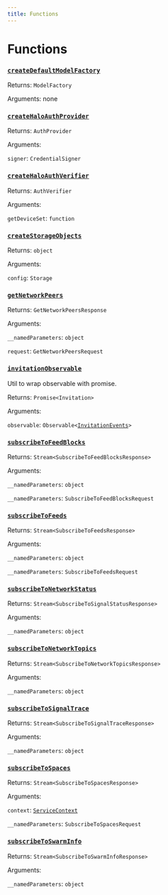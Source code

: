 ```yaml
---
title: Functions
---
```

# Functions
### [`createDefaultModelFactory`](https://github.com/dxos/protocols/blob/main/packages/sdk/client-services/src/packlets/services/service-host.ts#L32)


Returns: `ModelFactory`

Arguments: none
### [`createHaloAuthProvider`](https://github.com/dxos/protocols/blob/main/packages/sdk/client-services/src/packlets/identity/authenticator.ts#L12)


Returns: `AuthProvider`

Arguments: 

`signer`: `CredentialSigner`
### [`createHaloAuthVerifier`](https://github.com/dxos/protocols/blob/main/packages/sdk/client-services/src/packlets/identity/authenticator.ts#L26)


Returns: `AuthVerifier`

Arguments: 

`getDeviceSet`: `function`
### [`createStorageObjects`](https://github.com/dxos/protocols/blob/main/packages/sdk/client-services/src/packlets/storage/storage.ts#L19)


Returns: `object`

Arguments: 

`config`: `Storage`
### [`getNetworkPeers`](https://github.com/dxos/protocols/blob/main/packages/sdk/client-services/src/packlets/devtools/network.ts#L74)


Returns: `GetNetworkPeersResponse`

Arguments: 

`__namedParameters`: `object`

`request`: `GetNetworkPeersRequest`
### [`invitationObservable`](https://github.com/dxos/protocols/blob/main/packages/sdk/client-services/src/packlets/invitations/invitations.ts#L135)


Util to wrap observable with promise.

Returns: `Promise<Invitation>`

Arguments: 

`observable`: `Observable<`[`InvitationEvents`](/api/@dxos/client-services/interfaces/InvitationEvents)`>`
### [`subscribeToFeedBlocks`](https://github.com/dxos/protocols/blob/main/packages/sdk/client-services/src/packlets/devtools/feeds.ts#L54)


Returns: `Stream<SubscribeToFeedBlocksResponse>`

Arguments: 

`__namedParameters`: `object`

`__namedParameters`: `SubscribeToFeedBlocksRequest`
### [`subscribeToFeeds`](https://github.com/dxos/protocols/blob/main/packages/sdk/client-services/src/packlets/devtools/feeds.ts#L18)


Returns: `Stream<SubscribeToFeedsResponse>`

Arguments: 

`__namedParameters`: `object`

`__namedParameters`: `SubscribeToFeedsRequest`
### [`subscribeToNetworkStatus`](https://github.com/dxos/protocols/blob/main/packages/sdk/client-services/src/packlets/devtools/network.ts#L18)


Returns: `Stream<SubscribeToSignalStatusResponse>`

Arguments: 

`__namedParameters`: `object`
### [`subscribeToNetworkTopics`](https://github.com/dxos/protocols/blob/main/packages/sdk/client-services/src/packlets/devtools/network.ts#L43)


Returns: `Stream<SubscribeToNetworkTopicsResponse>`

Arguments: 

`__namedParameters`: `object`
### [`subscribeToSignalTrace`](https://github.com/dxos/protocols/blob/main/packages/sdk/client-services/src/packlets/devtools/network.ts#L33)


Returns: `Stream<SubscribeToSignalTraceResponse>`

Arguments: 

`__namedParameters`: `object`
### [`subscribeToSpaces`](https://github.com/dxos/protocols/blob/main/packages/sdk/client-services/src/packlets/devtools/spaces.ts#L12)


Returns: `Stream<SubscribeToSpacesResponse>`

Arguments: 

`context`: [`ServiceContext`](/api/@dxos/client-services/classes/ServiceContext)

`__namedParameters`: `SubscribeToSpacesRequest`
### [`subscribeToSwarmInfo`](https://github.com/dxos/protocols/blob/main/packages/sdk/client-services/src/packlets/devtools/network.ts#L62)


Returns: `Stream<SubscribeToSwarmInfoResponse>`

Arguments: 

`__namedParameters`: `object`